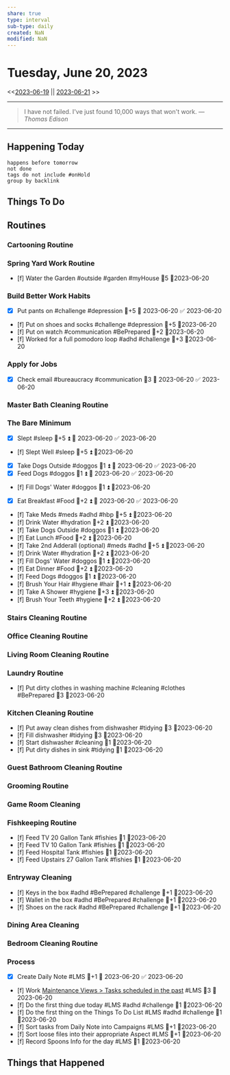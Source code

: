 ```yaml
---
share: true
type: interval
sub-type: daily
created: NaN 
modified: NaN
---
```

# Tuesday, June 20, 2023
<<[2023-06-19](./2023-06-19.md) || [2023-06-21](./2023-06-21.md) >>

---

> I have not failed. I've just found 10,000 ways that won't work.
> — <cite>Thomas Edison</cite>

---
## Happening Today
```tasks
happens before tomorrow
not done
tags do not include #onHold
group by backlink
```

## Things To Do




















































## Routines
### Cartooning Routine


### Spring Yard Work Routine
- [f] Water the Garden #outside #garden #myHouse 🥄5 📆2023-06-20


### Build Better Work Habits
- [x] Put pants on #challenge #depression 🥄+5 📅 2023-06-20 ✅ 2023-06-20
- [f] Put on shoes and socks #challenge #depression 🥄+5 📆2023-06-20
- [f] Put on watch #communication #BePrepared 🥄+2 📆2023-06-20
- [f] Worked for a full pomodoro loop #adhd #challenge 🥄+3 📆2023-06-20


### Apply for Jobs
- [x] Check email #bureaucracy #communication 🥄3 📅 2023-06-20 ✅ 2023-06-20


### Master Bath Cleaning Routine


### The Bare Minimum
- [x] Slept #sleep 🥄+5 ⏫ 📅 2023-06-20 ✅ 2023-06-20
- [f] Slept Well #sleep 🥄+5 ⏫  📆2023-06-20
- [x] Take Dogs Outside  #doggos  🥄1 ⏫ 📅 2023-06-20 ✅ 2023-06-20
- [x] Feed Dogs #doggos  🥄1 ⏫ 📅 2023-06-20 ✅ 2023-06-20
- [f] Fill Dogs' Water #doggos  🥄1 ⏫ 📆2023-06-20
- [x] Eat Breakfast #Food  🥄+2 ⏫ 📅 2023-06-20 ✅ 2023-06-20
- [f] Take Meds  #meds #adhd #hbp 🥄+5 ⏫ 📆2023-06-20
- [f] Drink Water #hydration 🥄+2 ⏫ 📆2023-06-20
- [f] Take Dogs Outside  #doggos 🥄1 ⏫ 📆2023-06-20
- [f] Eat Lunch #Food  🥄+2 ⏫ 📆2023-06-20
- [f] Take 2nd Adderall (optional) #meds #adhd  🥄+5 ⏫ 📆2023-06-20
- [f] Drink Water #hydration   🥄+2 ⏫ 📆2023-06-20
- [f] Fill Dogs' Water #doggos  🥄1 ⏫ 📆2023-06-20
- [f] Eat Dinner #Food  🥄+2 ⏫ 📆2023-06-20
- [f] Feed Dogs #doggos  🥄1 ⏫ 📆2023-06-20
- [f] Brush Your Hair #hygiene #hair 🥄+1 ⏫ 📆2023-06-20
- [f] Take A Shower #hygiene  🥄+3 ⏫ 📆2023-06-20
- [f] Brush Your Teeth #hygiene 🥄+2 ⏫ 📆2023-06-20


### Stairs Cleaning Routine


### Office Cleaning Routine


### Living Room Cleaning Routine


### Laundry Routine
- [f] Put dirty clothes in washing machine #cleaning #clothes #BePrepared  🥄3  📆2023-06-20


### Kitchen Cleaning Routine
- [f] Put away clean dishes from dishwasher #tidying 🥄3 📆2023-06-20
- [f] Fill dishwasher #tidying 🥄3 📆2023-06-20
- [f] Start dishwasher #cleaning 🥄1 📆2023-06-20
- [f] Put dirty dishes in sink #tidying 🥄1 📆2023-06-20


### Guest Bathroom Cleaning Routine


### Grooming Routine


### Game Room Cleaning


### Fishkeeping Routine
- [f] Feed TV 20 Gallon Tank #fishies 🥄1 📆2023-06-20
- [f] Feed TV 10 Gallon Tank #fishies 🥄1 📆2023-06-20
- [f] Feed Hospital Tank #fishies 🥄1 📆2023-06-20
- [f] Feed Upstairs 27 Gallon Tank #fishies 🥄1 📆2023-06-20


### Entryway Cleaning
- [f] Keys in the box #adhd #BePrepared #challenge 🥄+1 📆2023-06-20
- [f] Wallet in the box #adhd #BePrepared #challenge 🥄+1 📆2023-06-20
- [f] Shoes on the rack #adhd #BePrepared #challenge 🥄+1 📆2023-06-20


### Dining Area Cleaning


### Bedroom Cleaning Routine


### Process
- [x] Create Daily Note #LMS 🥄+1 📅 2023-06-20 ✅ 2023-06-20
- [f] Work [Maintenance Views > Tasks scheduled in the past](./Maintenance%20Views.md#Tasks%20scheduled%20in%20the%20past) #LMS  🥄3 📆2023-06-20
- [f] Do the first thing due today #LMS #adhd #challenge 🥄1 📆2023-06-20
- [f] Do the first thing on the Things To Do List #LMS #adhd #challenge 🥄1 📆2023-06-20
- [f] Sort tasks from Daily Note into Campaigns #LMS 🥄+1   📆2023-06-20
- [f] Sort loose files into their appropriate Aspect  #LMS 🥄+1   📆2023-06-20
- [f] Record Spoons Info for the day #LMS 🥄1 📆2023-06-20




## Things that Happened
